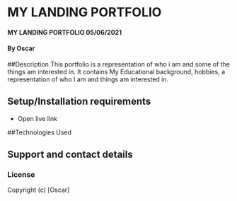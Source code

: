 # MY LANDING PORTFOLIO
#### MY LANDING PORTFOLIO 05/06/2021
####  By **Oscar**
##Description
This portfolio is a representation of who i am and some of the things am interested in.
It contains My Educational background, hobbies, a representation of who I am and things am interested in.
## Setup/Installation requirements
* Open live link


##Technologies Used
## Support and contact details
### License

Copyright (c) [Oscar]
